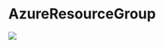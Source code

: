 # AzureResourceGroup
<a href="https://azuredeploy.net/" target="_blank">
    <img src="http://azuredeploy.net/deploybutton.png"/>
</a>
